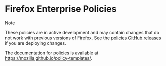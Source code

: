 # Firefox Enterprise Policies

> [!NOTE]
> These policies are in active development and may contain changes that do not work with previous versions of Firefox.
> See the [policies GitHub releases](https://github.com/mozilla/policy-templates/releases) if you are deploying changes.

The documentation for policies is available at https://mozilla.github.io/policy-templates/.
